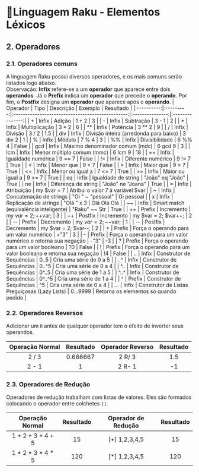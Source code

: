 # 🚀Linguagem Raku - Elementos Léxicos

## 2. Operadores

### 2.1. Operadores comuns
A linguagem Raku possui diversos operadores, e os mais comuns serão listados logo abaixo.  
Observação: **Infix** refere-se a um **operador** que aparece entre dois **operandos**. Já o **Prefix** indica um **operador** que precede o **operando**. Por fim, o **Postfix** designa um **operador** que aparece após o **operando**. 
| Operador | Tipo     | Descrição                                      | Exemplo       | Resultado      |
|:----------:|:---------:|:------------------------------------------------:|:---------------:|:---------------:|
| +        | Infix   | Adição                                         | 1 + 2         | 3             |
| -        | Infix   | Subtração                                      | 3 - 1         | 2             |
| *        | Infix   | Multiplicação                                  | 3 * 2         | 6             |
| **       | Infix   | Potência                                       | 3 ** 2        | 9             |
| /        | Infix   | Divisão                                        | 3 / 2         | 1.5           |
| div      | Infix   | Divisão inteira (arredonda para baixo)        | 3 div 2       | 1             |
| %        | Infix   | Módulo                                        | 7 % 4         | 3             |
| %%       | Infix   | Divisibilidade                                | 6 %% 4        | False         |
| gcd      | Infix   | Máximo denominador comum (mdc)               | 6 gcd 9       | 3             |
| lcm      | Infix   | Menor múltiplo comum (mmc)                    | 6 lcm 9       | 18            |
| ==       | Infix   | Igualdade numérica                            | 9 == 7        | False         |
| !=       | Infix   | Diferente numérico                            | 9 != 7        | True          |
| <        | Infix   | Menor que                                     | 9 < 7         | False         |
| >        | Infix   | Maior que                                     | 9 > 7         | True          |
| <=       | Infix   | Menor ou igual a                              | 7 <= 7        | True          |
| >=       | Infix   | Maior ou igual a                              | 9 >= 7        | True          |
| eq       | Infix   | Igualdade de string                          | "João" eq "João" | True      |
| ne       | Infix   | Diferença de string                          | "João" ne "Joana" | True      |
| =        | Infix   | Atribuição                                    | my $var = 7   | Atribui o valor 7 à variável $var |
| ~        | Infix   | Concatenação de strings                      | "Oi " ~ "pessoal" | Oi pessoal |
| x        | Infix   | Replicação de strings                        | "Olá " x 3    | Olá Olá Olá   |
| ~~       | Infix   | Smart match (equivalência inteligente)       | "Raku" ~~ Str | True          |
| ++       | Prefix  | Incremento                                    | my $var = 2; ++$var; | 3 |
| ++       | Postfix | Incremento                                    | my $var = 2; $var++; | 2 |
| --       | Prefix  | Decremento                                    | my $var = 2; --$var; | 1 |
| --       | Postfix | Decremento                                    | my $var = 2; $var--; | 2 |
| +        | Prefix  | Força o operando para um valor numérico       | +"3"          | 3 |
| -        | Prefix  | Força o operando para um valor numérico e retorna sua negação | -"3" | -3 |
| ?        | Prefix  | Força o operando para um valor booleano       | ?0            | False |
| !        | Prefix  | Força o operando para um valor booleano e retorna sua negação | !4 | False |
| ..       | Infix   | Construtor de Sequências                      | 0..5          | Cria uma série de 0 a 5 |
| ..^      | Infix   | Construtor de Sequências                      | 0..^5         | Cria uma série de 0 a 4 |
| ^..      | Infix   | Construtor de Sequências                      | 0^..5         | Cria uma série de 1 a 5 |
| ^..^     | Infix   | Construtor de Sequências                      | 0^..^5        | Cria uma série de 1 a 4 |
| ^        | Prefix  | Construtor de Sequências                      | ^5            | Cria uma série de 0 a 4 |
| …​       | Infix   | Construtor de Listas Preguiçosas (Lazy Lists) | 0…​9999       | Retorna os elementos só quando pedido |


### 2.2. Operadores Reversos  
Adicionar um `R` antes de qualquer operador tem o efeito de inverter seus operandos.

| Operação Normal | Resultado | Operador Reverso | Resultado |
|:--------------:|:---------:|:---------------:|:---------:|
| 2 / 3         | 0.666667  | 2 R/ 3          | 1.5       |
| 2 - 1         | 1         | 2 R- 1          | -1        |

### 2.3. Operadores de Redução  
Operadores de redução trabalham com listas de valores. Eles são formados colocando o operador entre colchetes `[]`.

| Operação Normal | Resultado | Operador de Redução | Resultado |
|:--------------:|:---------:|:------------------:|:---------:|
| 1 + 2 + 3 + 4 + 5 | 15      | [+] 1,2,3,4,5     | 15        |
| 1 * 2 * 3 * 4 * 5 | 120     | [*] 1,2,3,4,5     | 120       |
